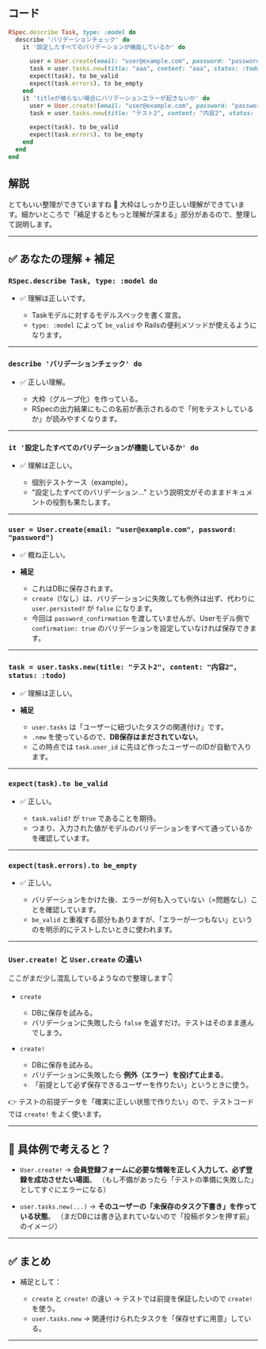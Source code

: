 ## コード
```ruby
RSpec.describe Task, type: :model do
  describe 'バリデーションチェック' do
    it '設定したすべてのバリデーションが機能しているか' do

      user = User.create(email: "user@example.com", password: "password")
      task = user.tasks.new(title: "aaa", content: "aaa", status: :todo)
      expect(task). to be_valid
      expect(task.errors). to be_empty
    end
    it 'titleが被らない場合にバリデーションエラーが起きないか' do
      user = User.create!(email: "user@example.com", password: "password", password_confirmation:"password")
      task = user.tasks.new(title: "テスト2", content: "内容2", status: :todo)

      expect(task). to be_valid
      expect(task.errors). to be_empty
    end
  end
end
```
## 解説
とてもいい整理ができていますね 👏
大枠はしっかり正しい理解ができています。細かいところで「補足するともっと理解が深まる」部分があるので、整理して説明します。

---

## ✅ あなたの理解 + 補足

### `RSpec.describe Task, type: :model do`

* ✅ 理解は正しいです。

  * Taskモデルに対するモデルスペックを書く宣言。
  * `type: :model` によって `be_valid` や Railsの便利メソッドが使えるようになります。

---

### `describe 'バリデーションチェック' do`

* ✅ 正しい理解。

  * 大枠（グループ化）を作っている。
  * RSpecの出力結果にもこの名前が表示されるので「何をテストしているか」が読みやすくなります。

---

### `it '設定したすべてのバリデーションが機能しているか' do`

* ✅ 理解は正しい。

  * 個別テストケース（example）。
  * "設定したすべてのバリデーション…" という説明文がそのままドキュメントの役割も果たします。

---

### `user = User.create(email: "user@example.com", password: "password")`

* ✅ 概ね正しい。
* **補足**

  * これはDBに保存されます。
  * `create`（!なし）は、バリデーションに失敗しても例外は出ず、代わりに `user.persisted?` が `false` になります。
  * 今回は `password_confirmation` を渡していませんが、Userモデル側で `confirmation: true` のバリデーションを設定していなければ保存できます。

---

### `task = user.tasks.new(title: "テスト2", content: "内容2", status: :todo)`

* ✅ 理解は正しい。
* **補足**

  * `user.tasks` は「ユーザーに紐づいたタスクの関連付け」です。
  * `.new` を使っているので、**DB保存はまだされていない**。
  * この時点では `task.user_id` に先ほど作ったユーザーのIDが自動で入ります。

---

### `expect(task).to be_valid`

* ✅ 正しい。

  * `task.valid?` が `true` であることを期待。
  * つまり、入力された値がモデルのバリデーションをすべて通っているかを確認しています。

---

### `expect(task.errors).to be_empty`

* ✅ 正しい。

  * バリデーションをかけた後、エラーが何も入っていない（=問題なし）ことを確認しています。
  * `be_valid` と重複する部分もありますが、「エラーが一つもない」というのを明示的にテストしたいときに使われます。

---

### `User.create!` と `User.create` の違い

ここがまだ少し混乱しているようなので整理します👇

* `create`

  * DBに保存を試みる。
  * バリデーションに失敗したら `false` を返すだけ。テストはそのまま進んでしまう。
* `create!`

  * DBに保存を試みる。
  * バリデーションに失敗したら **例外（エラー）を投げて止まる**。
  * 「前提として必ず保存できるユーザーを作りたい」というときに使う。

👉 テストの前提データを「確実に正しい状態で作りたい」ので、テストコードでは `create!` をよく使います。

---

## 🔎 具体例で考えると？

* `User.create!` → **会員登録フォームに必要な情報を正しく入力して、必ず登録を成功させたい場面**。
  （もし不備があったら「テストの準備に失敗した」としてすぐにエラーになる）

* `user.tasks.new(...)` → **そのユーザーの「未保存のタスク下書き」を作っている状態**。
  （まだDBには書き込まれていないので「投稿ボタンを押す前」のイメージ）

---

## ✅ まとめ


* 補足として：

  * `create` と `create!` の違い → テストでは前提を保証したいので `create!` を使う。
  * `user.tasks.new` → 関連付けられたタスクを「保存せずに用意」している。

---
